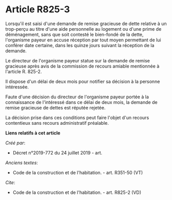 # Article R825-3

Lorsqu'il est saisi d'une demande de remise gracieuse de dette relative à un trop-perçu au titre d'une aide personnelle au
logement ou d'une prime de déménagement, sans que soit contesté le bien-fondé de la dette, l'organisme payeur en accuse
réception par tout moyen permettant de lui conférer date certaine, dans les quinze jours suivant la réception de la demande. 

Le directeur de l'organisme payeur statue sur la demande de remise gracieuse après avis de la commission de recours amiable
mentionnée à l'article R. 825-2. 

Il dispose d'un délai de deux mois pour notifier sa décision à la personne intéressée. 

Faute d'une décision du directeur de l'organisme payeur portée à la connaissance de l'intéressé dans ce délai de deux mois,
la demande de remise gracieuse de dettes est réputée rejetée. 

La décision prise dans ces conditions peut faire l'objet d'un recours contentieux sans recours administratif préalable.

**Liens relatifs à cet article**

_Créé par_:

  - Décret n°2019-772 du 24 juillet 2019 - art.

_Anciens textes_:

  - Code de la construction et de l'habitation. - art. R351-50 (VT)

_Cite_:

  - Code de la construction et de l'habitation. - art. R825-2 (VD)
